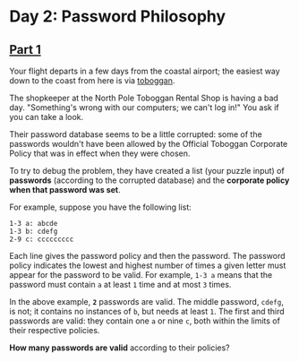 # Day 2: Password Philosophy

## [Part 1](part1.py)

Your flight departs in a few days from the coastal airport;
the easiest way down to the coast from here is via [toboggan][toboggan].

The shopkeeper at the North Pole Toboggan Rental Shop is having a bad day.
"Something's wrong with our computers; we can't log in!"
You ask if you can take a look.

Their password database seems to be a little corrupted:
some of the passwords wouldn't have been allowed by the
Official Toboggan Corporate Policy that was in effect
when they were chosen.

To try to debug the problem, they have created a list (your puzzle input) of
**passwords** (according to the corrupted database) and the **corporate policy
when that password was set**.

For example, suppose you have the following list:

    1-3 a: abcde
    1-3 b: cdefg
    2-9 c: ccccccccc

Each line gives the password policy and then the password.
The password policy indicates the lowest and highest number of times a given
letter must appear for the password to be valid.
For example, `1-3 a` means that the password must contain `a` at least `1` time
and at most `3` times.

In the above example, **`2`** passwords are valid.
The middle password, `cdefg`, is not; it contains no instances of `b`, but needs at least `1`.
The first and third passwords are valid: they contain one `a` or nine `c`,
both within the limits of their respective policies.

**How many passwords are valid** according to their policies?

[toboggan]: https://en.wikipedia.org/wiki/Toboggan
